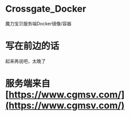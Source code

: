 # Crossgate_Docker   
魔力宝贝服务端Docker镜像/容器  

# 写在前边的话
  起来再说吧，太晚了

# 服务端来自[https://www.cgmsv.com/](https://www.cgmsv.com/)



